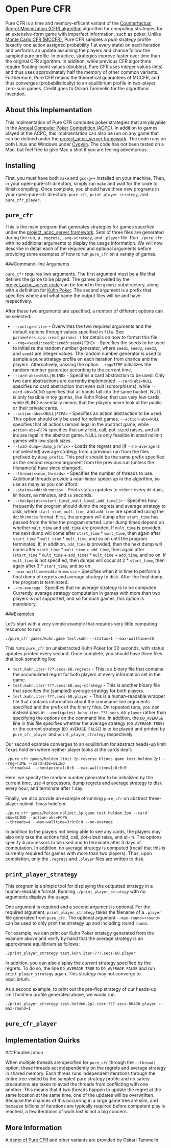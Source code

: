 Open Pure CFR
=============

Pure CFR is a time and memory-efficent variant of the [Counterfactual Regret Minimization (CFR) algorithm](http://poker.cs.ualberta.ca/publications/NIPS07-cfr.pdf) algorithm for computing strategies for an extensive-form game with imperfect information, such as poker.  Unlike [Monte Carlo CFR (MCCFR)](http://mlanctot.info/files/papers/nips09mccfr.pdf), Pure CFR samples a *pure* strategy profile (exactly one action assigned probability 1 at every state) on each iteration and performs an update assuming the players and chance follow the sampled pure profile.  In practice, strategies improve faster over time than the original CFR algorithm.  In addition, while previous CFR algorithms require floating-point values (doubles), Pure CFR uses integer values (ints) and thus uses approximately half the memory of other common variants.  Furthermore, Pure CFR retains the theoretical guarantees of MCCFR, and thus converges (probabilistically) to an equilibrium profile in two-player zero-sum games.  Credit goes to Oskari Tammelin for the algorithmic invention.

About this Implementation
-------------------------

This implmentation of Pure CFR computes poker strategies that are playable in the [Annual Computer Poker Competition (ACPC)](http://www.computerpokercompetition.org).  In addition to games played at the ACPC, this implmentation can also be run on any game that can be defined under the [project_acpc_server framework](http://www.computerpokercompetition.org/downloads/code/competition_server/project_acpc_server_v1.0.33.tar.bz2).  The code runs on both Linux and Windows under [Cygwin](http://www.cygwin.com/).  The code has not been tested on a Mac, but feel free to give Mac a shot if you are feeling adventurous. 

Installing
----------

First, you must have both `make` and `gcc-g++` installed on your machine.  Then, in your open-pure-cfr directory, simply run `make` and wait for the code to finish compiling.  Once complete, you should have three new programs in your open-pure-cfr directory: `pure_cfr`, `print_player_strategy`, and `pure_cfr_player`.

`pure_cfr`
----------

This is the main program that generates strategies for games specified under the [project_acpc_server framework](http://www.computerpokercompetition.org/downloads/code/competition_server/project_acpc_server_v1.0.33.tar.bz2).  Sets of three files are generated during the run, a `.regrets`, `.avg-strategy`, and `.player` file.  Run `./pure_cfr` with no additional arguments to display the usage information.  We will now describe in detail each of the required and optional arguments before providing some examples of how to run `pure_cfr` on a variety of games.

###Command-line Arguments

`pure_cfr` requires two arguments.  The first argument must be a file that defines the game to be played.  The games provided by the [project_acpc_server code](http://www.computerpokercompetition.org/downloads/code/competition_server/project_acpc_server_v1.0.33.tar.bz2) can be found in the `games/` subdirectory, along with a definition for [Kuhn Poker](http://en.wikipedia.org/wiki/Kuhn_poker).  The second argument is a prefix that specifies where and what name the output files will be and have respectively.  

After these two arguments are specified, a number of different options can be selected:
  * `--config=<file>` - Overwrites the two required arguments and the default options through values specified in `file`.  See `parameters.cpp::read_params( )` for details on how to format this file.
  * `--rng=<seed1:seed2:seed3:seed4|TIME>` - Specifies the seeds to be used to initialize the random number generator, where `seed1`, `seed2`, `seed3`, and `seed4` are integer values.  The random number generator is used to sample a pure strategy profile on each iteration from chance and the players.  Alternatively, passing the option `--rng=TIME` initializes the random number generator according to the current time.
  * `--card-abs=<NULL|BLIND>` - Specifies a card abstraction to be used.  Only two card abstractions are currently implemented.  `--card-abs=NULL` specifies no card abstraction (not even suit isomorphisms), while `--card-abs=BLIND` specifies that all hands fall into the same bucket.  NULL is only feasible in toy games, like Kuhn Poker, that use very few cards, while BLIND essentially means that the players never look at the public or their private cards.
  * `--action-abs=<NULL|FCPA>` - Specifies an action abstraction to be used.  This option should only be used for nolimit games.  `--action-abs=NULL` specifies that all actions remain legal in the abstract game, while `--action-abs=FCPA` specifies that only fold, call, pot-sized raises, and all-ins are legal in the abstract game.  NULL is only feasible in small nolimit games with low stack sizes.  
  * `--load-dump=<dump_prefix>` - Loads the regrets and (if `--no-average` is not selected) average strategy from a previous run from the files prefixed by `dump_prefix`.  This prefix should be the same prefix specified as the second required argument from the previous run (unless the filename(s) have since changed).
  * `--threads=<num_threads>` - Specifies the number of threads to use.  Additional threads provide a near-linear speed-up in the algorithm, so use as many as you can afford.
  * `--status=<dd:hh:mm:ss>` - Prints status updates to `stderr` every `dd` days, `hh` hours, `mm` minutes, and `ss` seconds.
  * `--checkpoint=<start_time[,mult_time[,add_time]]>` - Specifies how frequently the program should dump the regrets and average strategy to disk, where `start_time`, `mult_time`, and `add_time` are specified using the `dd:hh:mm:ss` format.  First, the program will dump after `start_time` has passed from the time the program started.  Later dump times depend on whether `mult_time` and `add_time` are provided.  If `mult_time` is provided, the next dump will come after `start_time` * `mult_time`, then again after `start_time` * `mult_time` * `mult_time`, and so on until the program terminates.  If, in addition, `add_time` is provided, then the next dump will come after `start_time` * `mult_time` + `add_time`, then again after (`start_time` * `mult_time` + `add_time`) * `mult_time` + `add_time`, and so on.  If `mult_time` is not specified, then dumps will occur at 2 * `start_time`, then again after 3 * `start_time`, and so on.
  * `--max-walltime=<dd:hh:mm:ss>` - Specifies when it is time to perform a final dump of regrets and average strategy to disk.  After the final dump, the program is terminated.
  * `--no-average` - Specifies that no average strategy is to be computed.  Currently, average strategy computation in games with more than two players is not supported, and so for such games, this option is mandatory.

###Examples

Let's start with a very simple example that requires very little computing resources to run:

    ./pure_cfr games/kuhn.game test.kuhn --status=1 --max-walltime=30

This runs `pure_cfr` on unabstracted Kuhn Poker for 30 seconds, with status updates printed every second.  Once complete, you should have three files that look something like:
* `test.kuhn.iter-???.secs-60.regrets` - This is a binary file that contains the accumulated regret for both players at every information set in the game.
* `test.kuhn.iter-???.secs-60.avg-strategy` - This is another binary file that specifies the (sampled) average strategy for both players.
* `test.kuhn.iter-???.secs-60.player` - This is a human-readable wrapper file that contains information about the command-line arguments specified and the prefix of the binary files.  On repeated runs, you can instead pass in `--config=test.kuhn.iter-???.secs-60.player` rather than specifying the options on the command line.  In addition, the `DO_AVERAGE` line in this file specifies whether the average strategy (`DO_AVERAGE TRUE`) or the current strategy (`DO_AVERAGE FALSE`) is to be played and printed by `pure_cfr_player` and `print_player_strategy` respectively.

Our second example converges to an equilibrium for abstract heads-up limit Texas hold'em where neither player looks at the cards dealt:

    ./pure_cfr games/holdem.limit.2p.reverse_blinds.game test.holdem.2pl --rng=TIME --card-abs=BLIND 
    --threads=4 --checkpoint=1:0:0 --max-walltime=1:0:0:0

Here, we specify the random number generator to be initialized by the current time, use 4 processors, dump regrets and average strategy to disk every hour, and terminate after 1 day.

Finally, we also provide an example of running `pure_cfr` on abstract three-player nolimit Texas hold'em:

    ./pure_cfr games/holdem.nolimit.3p.game test.holdem.3pn --card-abs=BLIND --action-abs=FCPA 
    --threads=4 --max-walltime=3:0:0:0 --no-average
    
In addition to the players not being able to see any cards, the players may also only take the actions fold, call, pot-sized raise, and all-in.  The options specify 4 processors to be used and to terminate after 3 days of computation.  In addition, no average strategy is computed (recall that this is currently required for games with more than two players). Thus, upon completion, only the `.regrets` and `.player` files are written to disk.

`print_player_strategy`
-----------------------

This program is a simple tool for displaying the outputted strategy in a human-readable format.  Running `./print_player_strategy` with no arguments displays the usage.  

One argument is required and a second argument is optional.  For the required argument, `print_player_strategy` takes the filename of a `.player` file generated from `pure_cfr`.  The optional argument `--max-round=<round>` can be used to only print the strategy up and including round `round`.  

For example, we can print our Kuhn Poker strategy generated from the example above and verify by hand that the average strategy is an approximate equilibrium as follows:

    ./print_player_strategy test.kuhn.iter-???.secs-60.player
    
In addition, you can also display the *current* strategy specified by the regrets.  To do so, the line `DO_AVERAGE TRUE` to `DO_AVERAGE FALSE` and run `print_player_strategy` again.  This strategy may not converge to equilibrium.

As a second example, to print out the pre-flop strategy of our heads-up limit hold'em profile generated above, we would run

    ./print_player_strategy test.holdem.2pl.iter-???.secs-86400.player --max-round=1
    
`pure_cfr_player`
-----------------



Implementation Quirks
---------------------

###Parallelization

When multiple threads are specified for `pure_cfr` through the `--threads` option, these threads act independently on the regrets and average strategy in shared memory.  Each threas runs independent iterations through the entire tree visited by the sampled pure strategy profile and no safety precautions are taken to avoid the threads from conflicting with one another.  This means that if two threads happen to update the regret at the same location at the same time, one of the updates will be overwritten.  Because the chances of this occurring in a large game tree are slim, and because billions of iterations are typically required before competent play is reached, a few iterations of work lost is not a big concern.

More Information
----------------

A [demo of Pure CFR](http://jeskola.net/cfr) and other variants are provided by Oskari Tammelin.
